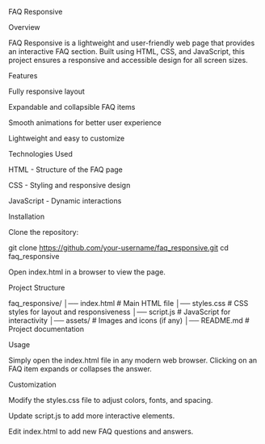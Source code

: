 FAQ Responsive

Overview

FAQ Responsive is a lightweight and user-friendly web page that provides an interactive FAQ section. Built using HTML, CSS, and JavaScript, this project ensures a responsive and accessible design for all screen sizes.

Features

Fully responsive layout

Expandable and collapsible FAQ items

Smooth animations for better user experience

Lightweight and easy to customize

Technologies Used

HTML - Structure of the FAQ page

CSS - Styling and responsive design

JavaScript - Dynamic interactions

Installation

Clone the repository:

git clone https://github.com/your-username/faq_responsive.git
cd faq_responsive

Open index.html in a browser to view the page.

Project Structure

faq_responsive/
│── index.html      # Main HTML file
│── styles.css      # CSS styles for layout and responsiveness
│── script.js       # JavaScript for interactivity
│── assets/         # Images and icons (if any)
│── README.md       # Project documentation

Usage

Simply open the index.html file in any modern web browser. Clicking on an FAQ item expands or collapses the answer.

Customization

Modify the styles.css file to adjust colors, fonts, and spacing.

Update script.js to add more interactive elements.

Edit index.html to add new FAQ questions and answers.
